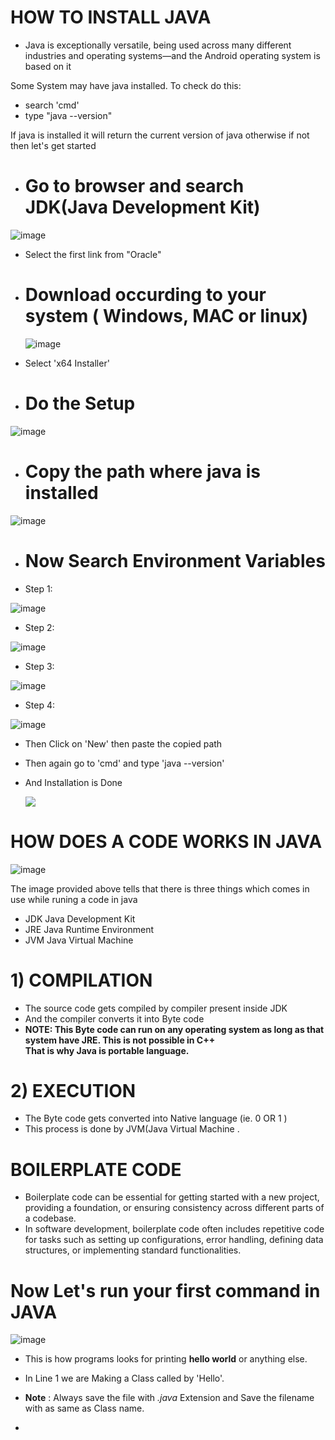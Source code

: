 # HOW TO INSTALL JAVA

-  Java is exceptionally versatile, being used across many different industries and operating systems—and the Android operating system is based on it

Some System may have java installed.
To check do this:
- search 'cmd'
- type "java --version"

If java is installed it will return the current version of java otherwise if not then let's get started 

- # Go to browser and search JDK(Java Development Kit)

![image](https://github.com/Ayus0721/JAVA/assets/147092631/b86fce90-1245-4c3d-95f5-000d0f7642d2)

- Select the first link from "Oracle" 

- # Download occurding to your system ( Windows, MAC or linux)
  ![image](https://github.com/Ayus0721/JAVA/assets/147092631/ddfb1fd8-cb22-41d1-a7af-31758af0a8b4)

- Select 'x64 Installer'


- # Do the Setup

![image](https://github.com/Ayus0721/JAVA/assets/147092631/ef0676b5-db86-4cd1-b3f5-b243b8caa81d)

- # Copy the path where java is installed

![image](https://github.com/Ayus0721/JAVA/assets/147092631/c85a4d3c-ee2e-42a8-856a-5e6497b5df99)

- # Now Search Environment Variables
- Step 1:

![image](https://github.com/Ayus0721/JAVA/assets/147092631/bf9786e8-8349-4b71-ac9a-3039f39c8cea)

- Step 2:

![image](https://github.com/Ayus0721/JAVA/assets/147092631/b88c0c4b-83f1-4f3c-bacc-2004f7bc26b4)

- Step 3:
  
![image](https://github.com/Ayus0721/JAVA/assets/147092631/91e5fe31-1ac4-4609-9b13-0dacb2611448)

- Step 4:
  
![image](https://github.com/Ayus0721/JAVA/assets/147092631/1d8bff83-4430-4376-a82d-267aba22121d)

- Then Click on 'New' then paste the copied path
- Then again go to 'cmd' and type 'java --version'
- And Installation is Done

  <img src="https://media1.tenor.com/m/CW3dv0a1Hf4AAAAC/mission-complete-spongebob.gif"/>


# HOW DOES A CODE WORKS IN JAVA


![image](https://github.com/Ayus0721/JAVA/assets/147092631/1074b3e4-f838-4b2d-aa62-9bb79c438107)

The image provided above tells that there  is three things which comes in use while runing a code in java 
- JDK Java Development Kit
- JRE Java Runtime Environment 
- JVM Java Virtual Machine

# 1) COMPILATION   

- The source code gets compiled by compiler present inside JDK
- And the compiler converts it into Byte code
- <b>NOTE: This Byte code can run on any operating system as long as that system have JRE. This is not possible in C++<br> That is why Java is portable language. </b> 

    
# 2) EXECUTION 

- The Byte code gets converted into Native language (ie. 0 OR 1 )
- This process is done by JVM(Java Virtual Machine .

# BOILERPLATE CODE

- Boilerplate code can be essential for getting started with a new project, providing a foundation, or ensuring consistency across different parts of a codebase.
- In software development, boilerplate code often includes repetitive code for tasks such as setting up configurations, error handling, defining data structures, or implementing standard functionalities.

# Now Let's run your first command in JAVA


 ![image](https://github.com/Ayus0721/JAVA/assets/147092631/475ba8fd-2b0a-4849-9a4c-abf5bbb535d5)

 - This is how programs looks for printing **hello world** or anything else.
 - In Line 1 we are Making a Class called by 'Hello'.
 - **Note** : Always save the file with *.java* Extension and Save the filename with as same as Class name.

 - 





  
